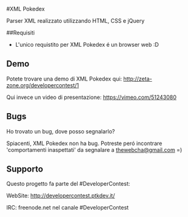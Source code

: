 #XML Pokedex

Parser XML realizzato utilizzando HTML, CSS e jQuery

##Requisiti

* L'unico requistito per XML Pokedex é un browser web :D

## Demo

Potete trovare una demo di XML Pokedex qui: http://zeta-zone.org/developercontest/1

Qui invece un video di presentazione: https://vimeo.com/51243080

## Bugs

Ho trovato un bug, dove posso segnalarlo?

Spiacenti, XML Pokedex non ha bug.
Potreste peró incontrare 'comportamenti inaspettati' da segnalare a <thewebcha@gmail.com> =)



## Supporto

Questo progetto fa parte del #DeveloperContest: 

WebSite: http://developercontest.ptkdev.it/

IRC: freenode.net nel canale #DeveloperContest

